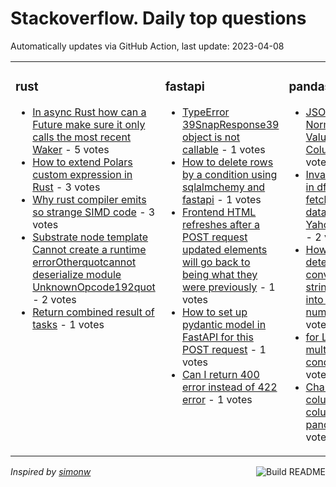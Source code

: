 # Stackoverflow. Daily top questions 

Automatically updates via GitHub Action, last update: <!-- date starts -->2023-04-08<!-- date ends -->


<table><tr><td valign="top" width="33%">

### rust
<!-- rust starts -->
* [In async Rust how can a Future make sure it only calls the most recent Waker](https://stackoverflow.com/questions/75959786/in-async-rust-how-can-a-future-make-sure-it-only-calls-the-most-recent-waker) - 5 votes
* [How to extend Polars custom expression in Rust](https://stackoverflow.com/questions/75962133/how-to-extend-polars-custom-expression-in-rust) - 3 votes
* [Why rust compiler emits so strange SIMD code](https://stackoverflow.com/questions/75958334/why-rust-compiler-emits-so-strange-simd-code) - 3 votes
* [Substrate node template Cannot create a runtime errorOtherquotcannot deserialize module UnknownOpcode192quot](https://stackoverflow.com/questions/75955457/substrate-node-template-cannot-create-a-runtime-error-othercannot-deserialize) - 2 votes
* [Return combined result of tasks](https://stackoverflow.com/questions/75964256/return-combined-result-of-tasks) - 1 votes
<!-- rust ends -->
</td><td valign="top" width="34%">


### fastapi
<!-- fastapi starts -->
* [TypeError 39SnapResponse39 object is not callable](https://stackoverflow.com/questions/75959070/typeerror-snapresponse-object-is-not-callable) - 1 votes
* [How to delete rows by a condition using sqlalmchemy and fastapi](https://stackoverflow.com/questions/75963542/how-to-delete-rows-by-a-condition-using-sqlalmchemy-and-fastapi) - 1 votes
* [Frontend HTML refreshes after a POST request updated elements will go back to being what they were previously](https://stackoverflow.com/questions/75963517/frontend-html-refreshes-after-a-post-request-updated-elements-will-go-back-to-b) - 1 votes
* [How to set up pydantic model in FastAPI for this POST request](https://stackoverflow.com/questions/75962161/how-to-set-up-pydantic-model-in-fastapi-for-this-post-request) - 1 votes
* [Can I return 400 error instead of 422 error](https://stackoverflow.com/questions/75958222/can-i-return-400-error-instead-of-422-error) - 1 votes
<!-- fastapi ends -->
</td><td valign="top" width="34%">


### pandas
<!-- pandas starts -->
* [JSON Normalize with Value as Column](https://stackoverflow.com/questions/75962385/json-normalize-with-value-as-column) - 2 votes
* [Invalid synthax in df while fetching ESG data from Yahoo Finance](https://stackoverflow.com/questions/75957370/invalid-synthax-in-df-while-fetching-esg-data-from-yahoo-finance) - 2 votes
* [How do I deterministically convert Pandas string columns into specific numbers](https://stackoverflow.com/questions/75966447/how-do-i-deterministically-convert-pandas-string-columns-into-specific-numbers) - 1 votes
* [for Loop multiple conditions](https://stackoverflow.com/questions/75962802/for-loop-multiple-conditions) - 1 votes
* [Change index column to real column in pandas](https://stackoverflow.com/questions/75961902/change-index-column-to-real-column-in-pandas) - 1 votes
<!-- pandas ends -->
</td></tr></table>

<a href="https://github.com/hp0404/hp0404/actions"><img src="https://github.com/hp0404/hp0404/workflows/Build%20README/badge.svg" align="right" alt="Build README"></a> <p>*Inspired by  [simonw](https://github.com/simonw/simonw)*</p>
